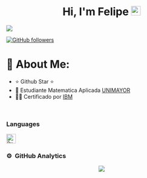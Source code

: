 <div align="center">
<h1 align="center">Hi, I'm Felipe <img src="https://media.giphy.com/media/hvRJCLFzcasrR4ia7z/giphy.gif" width="25px"></h1>
</div>
<img src="https://i.imgur.com/SMUvEwB.png[/img]">

[![GitHub followers](https://img.shields.io/github/followers/flipehr?style=social)](https://github.com/flipehr)


# 💫 About Me:

- ⭐ Github Star ⭐ 
- 📗 Estudiante Matematica Aplicada [UNIMAYOR](https://www.universidadmayor.edu.co)
- 🧑‍🏫 Certificado por [IBM](https://www.ibm.com/account/co/es)
<br>

### Languages 
<p>
  <code><img height="25" src="https://raw.githubusercontent.com/UjwalKandi/UjwalKandi/changes-to-readme/svg/python-5.svg" alt="Python"></code>
  
### ⚙️ &nbsp;GitHub Analytics

<p align="center">
<a href="https://github.com/flipehr">
  <img align="center" src="https://github-readme-stats.vercel.app/api?username=flipehr&show_icons=true&title_color=fff&icon_color=79ff97&text_color=efefef&bg_color=24292e">
</a>
</p>
<!--
**flipehr/flipehr** is a ✨ _special_ ✨ repository because its `README.md` (this file) appears on your GitHub profile.

Here are some ideas to get you started:

- 🔭 I’m currently working on ...
- 🌱 I’m currently learning ...
- 👯 I’m looking to collaborate on ...
- 🤔 I’m looking for help with ...
- 💬 Ask me about ...
- 📫 How to reach me: ...
- 😄 Pronouns: ...
- ⚡ Fun fact: ...
-->
